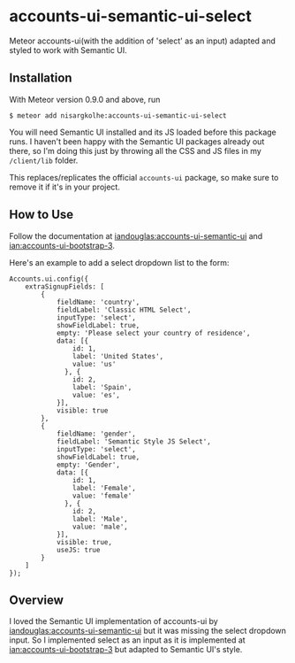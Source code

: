 # accounts-ui-semantic-ui-select

Meteor accounts-ui(with the addition of 'select' as an input) adapted and styled to work with Semantic UI.

## Installation

With Meteor version 0.9.0 and above, run

	$ meteor add nisargkolhe:accounts-ui-semantic-ui-select

You will need Semantic UI installed and its JS loaded before this package runs. I haven't been happy with the Semantic UI packages already out there, so I'm doing this just by throwing all the CSS and JS files in my `/client/lib` folder.

This replaces/replicates the official `accounts-ui` package, so make sure to remove it if it's in your project.

## How to Use

Follow the documentation at [iandouglas:accounts-ui-semantic-ui](https://github.com/SharpenedSpoon/accounts-ui-semantic-ui) and [ian:accounts-ui-bootstrap-3](https://github.com/ianmartorell/meteor-accounts-ui-bootstrap-3). 

Here's an example to add a select dropdown list to the form:

	Accounts.ui.config({
		extraSignupFields: [
			{
		        fieldName: 'country',
		        fieldLabel: 'Classic HTML Select',
		        inputType: 'select',
		        showFieldLabel: true,
		        empty: 'Please select your country of residence',
		        data: [{
		            id: 1,
		            label: 'United States',
		            value: 'us'
		          }, {
		            id: 2,
		            label: 'Spain',
		            value: 'es',
		        }],
		        visible: true
		    },
			{
		        fieldName: 'gender',
		        fieldLabel: 'Semantic Style JS Select',
		        inputType: 'select',
		        showFieldLabel: true,
		        empty: 'Gender',
		        data: [{
		            id: 1,
		            label: 'Female',
		            value: 'female'
		          }, {
		            id: 2,
		            label: 'Male',
		            value: 'male',
		        }],
		        visible: true,
		        useJS: true
		    }
		]
	});

## Overview

I loved the Semantic UI implementation of accounts-ui by [iandouglas:accounts-ui-semantic-ui](https://github.com/SharpenedSpoon/accounts-ui-semantic-ui) but it was missing the select dropdown input. So I implemented select as an input as it is implemented at [ian:accounts-ui-bootstrap-3](https://github.com/ianmartorell/meteor-accounts-ui-bootstrap-3) but adapted to Semantic UI's style.